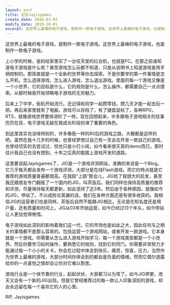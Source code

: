 ```yaml
---
layout: post
title: 纪念Jayisgames
create_date: 2016-03-03
modify_date: 2019-10-01
excerpt: 这世界上最难的电子游戏，是制作一款电子游戏。这世界上最棒的电子游戏，也是制作一款电子游戏。
--- 
```

这世界上最难的电子游戏，是制作一款电子游戏。这世界上最棒的电子游戏，也是制作一款电子游戏。

上小学的时候，爸妈给家里买了一台任天堂的红白机，也就是FC。在那之前谁知道电子游戏是什么呢？甚至游戏怎么玩都不知道，只是从说明书上知道游戏是用手柄控制的。那简直就是一个全新的世界等你去探索。于是你要学的第一件事情是怎么开机，怎么选择游戏，怎么进入游戏，怎么退出游戏。里面的每一个游戏又像是一个小世界，它的目标是什么，它的规则是什么，怎么操作，都需要自己一点点摸索。从那时候我开始领略电子游戏的无穷魅力。

后来上了中学，街机开始流行。还记得和同学一起攒零钱，攒几天才能一起去玩一把。再后来家里就有了电脑，游戏可以存档了，有了键盘鼠标了，各种RPG，RTS，就像游戏世界整体进阶了一样。现在回想起来，许多跟电子游戏相关的往事历历在目，电子游戏无疑在我成长阶段扮演了重要的角色。

到这里其实也没啥特别的，许多像我一样的80后的游戏之路，大概都是这样的吧。虽然在我十几岁的时候，也曾经梦想过自己有一天会去开发一款自己的游戏，也曾经切实的去尝试过，但也只是小打小闹，如今看来很天真的demo而已。那时估计我自己也没有想到，十年之后真的能踏上游戏开发的道路。

这里要说起Jayisgames了，JIG是一个游戏评测网站，准确的来说是一个Blog。它几乎每天都会发布一个游戏评测，大部分是在线Flash游戏。而它的特点就是它推荐的游戏质量普遍都很高。在我刚“上路”那会儿，JIG给了我很大的启发，甚至我还跟朋友专门翻版了一个国内的JIG，叫茶饭后。我们同样也保持高质量的推荐和评测，尽量保持每天都更新，如此坚持了近3年。然后由于各种原因，就像如今的JIG，停站了。不以成败论英雄的话，我们在各种方面还是有很多收获的。我相信JIG的运营者们也是同样。茶饭后自然不能跟JIG相比，无论是在知名度还是用户量，还有质量和时间上。JIG从03年开始运营，如今已经过13个年头，如今停站让人更加觉得惋惜。

电子游戏如此深刻的影响着我们这一代，它的市场也是如此之大，因此任何与之相关的事情都不是那么容易的。包括运营一个游戏网站，或者开发一款游戏。它本身就是一个游戏，你需要从怎么进入游戏开始学习，每一个游戏类型都是一个小世界。然后你要学习如何操作，要熟悉它的规则，找到它的窍门。你需要非常努力才能通过每一个小小的关卡。你会在过程中体会到快乐，痛苦，惊喜，压力，当然作为世界上最难的游戏，大部分时间你体会到的都会是负面的情绪。然而它偶尔透露给你的一点喜悦之情却会让你对它难以割舍。

游戏行业是一个快节奏的行业，起起伏伏，大家都习以为常了。如今JIG停更，改天又会有一个新的JIG出现。但是它曾经推荐过的每一款让人印象深刻的游戏，却会永远留在每一个喜欢它的人的心里。

RIP, Jayisgames.
